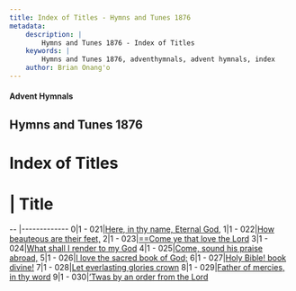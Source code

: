 ```yaml
---
title: Index of Titles - Hymns and Tunes 1876
metadata:
    description: |
        Hymns and Tunes 1876 - Index of Titles
    keywords: |
        Hymns and Tunes 1876, adventhymnals, advent hymnals, index
    author: Brian Onang'o
---
```


#### Advent Hymnals

## Hymns and Tunes 1876

# Index of Titles
# | Title                        
-- |-------------
0|1 - 021|[Here, in thy name, Eternal God,](/001-100/021-030/01.Here,-in-thy-name,-Eternal-God,)
1|1 - 022|[How beauteous are their feet,](/001-100/021-030/02.How-beauteous-are-their-feet,)
2|1 - 023|[==Come ye that love the Lord](/001-100/021-030/03.==Come-ye-that-love-the-Lord)
3|1 - 024|[What shall I render to my God](/001-100/021-030/04.What-shall-I-render-to-my-God)
4|1 - 025|[Come, sound his praise abroad,](/001-100/021-030/05.Come,-sound-his-praise-abroad,)
5|1 - 026|[I love the sacred book of God;](/001-100/021-030/06.I-love-the-sacred-book-of-God;)
6|1 - 027|[Holy Bible! book divine!](/001-100/021-030/07.Holy-Bible!-book-divine!)
7|1 - 028|[Let everlasting glories crown](/001-100/021-030/08.Let-everlasting-glories-crown)
8|1 - 029|[Father of mercies, in thy word](/001-100/021-030/09.Father-of-mercies,-in-thy-word)
9|1 - 030|[’Twas by an order from the Lord](/001-100/021-030/10.’Twas-by-an-order-from-the-Lord)